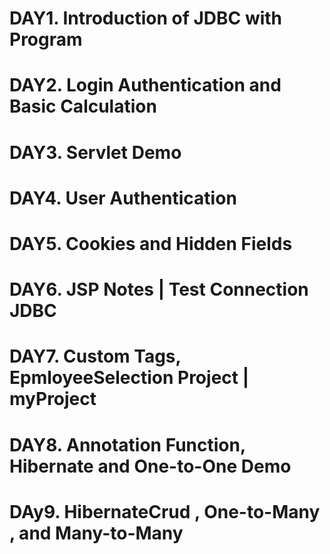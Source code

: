 # DAY1. Introduction of JDBC with Program
# DAY2. Login Authentication and Basic Calculation
# DAY3. Servlet Demo
# DAY4. User Authentication
# DAY5. Cookies and Hidden Fields
# DAY6. JSP Notes | Test Connection JDBC
# DAY7. Custom Tags, EpmloyeeSelection Project | myProject
# DAY8. Annotation Function, Hibernate and One-to-One Demo
# DAy9. HibernateCrud , One-to-Many , and Many-to-Many
